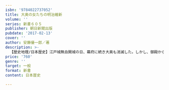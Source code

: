 ```yaml
---
isbn: '9784022737052'
title: 大奥の女たちの明治維新
volume: ''
series: 新書６０５
publisher: 朝日新聞出版
pubdate: '2017-02-13'
cover: ''
author: 安藤優一郎／著
description: >-
  【歴史地理/日本歴史】江戸城無血開城の日、幕府に続き大奥も消滅した。しかし、御殿から去った篤姫や和宮、数百の奥女中たちはその後も懸命に生き抜いた。失業した３万余の幕臣や家族も同様だ。大政奉還から150年。語られてこなかった「敗者の側の明治維新」に迫る。
price: '760'
genre: ''
target: 一般
format: 新書
content: 日本歴史

---
```

